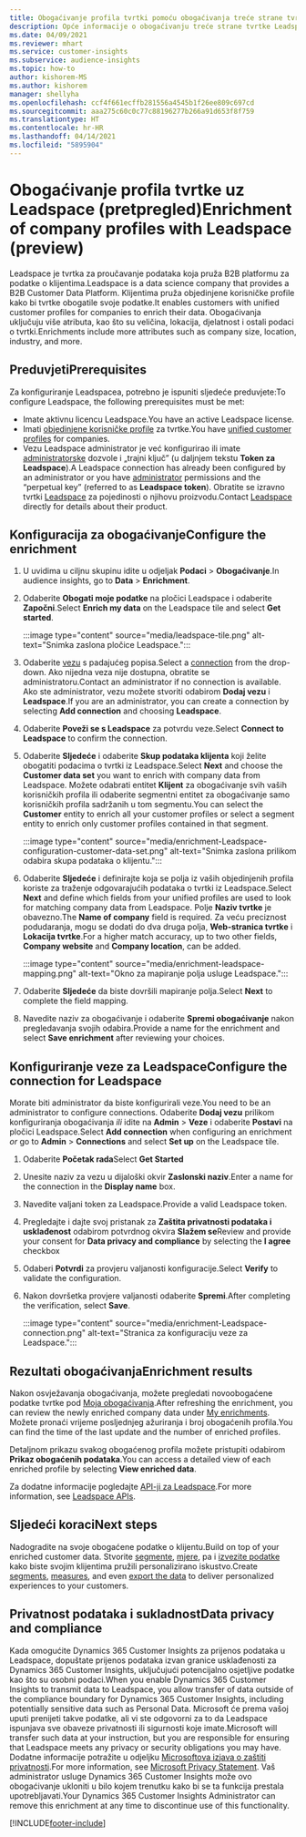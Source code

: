 ```yaml
---
title: Obogaćivanje profila tvrtki pomoću obogaćivanja treće strane tvrtke Leadspace
description: Opće informacije o obogaćivanju treće strane tvrtke Leadspace.
ms.date: 04/09/2021
ms.reviewer: mhart
ms.service: customer-insights
ms.subservice: audience-insights
ms.topic: how-to
author: kishorem-MS
ms.author: kishorem
manager: shellyha
ms.openlocfilehash: ccf4f661ecffb281556a4545b1f26ee809c697cd
ms.sourcegitcommit: aaa275c60c0c77c88196277b266a91d653f8f759
ms.translationtype: HT
ms.contentlocale: hr-HR
ms.lasthandoff: 04/14/2021
ms.locfileid: "5895904"
---
```

# <a name="enrichment-of-company-profiles-with-leadspace-preview"></a><span data-ttu-id="d73f1-103">Obogaćivanje profila tvrtke uz Leadspace (pretpregled)</span><span class="sxs-lookup"><span data-stu-id="d73f1-103">Enrichment of company profiles with Leadspace (preview)</span></span>

<span data-ttu-id="d73f1-104">Leadspace je tvrtka za proučavanje podataka koja pruža B2B platformu za podatke o klijentima.</span><span class="sxs-lookup"><span data-stu-id="d73f1-104">Leadspace is a data science company that provides a B2B Customer Data Platform.</span></span> <span data-ttu-id="d73f1-105">Klijentima pruža objedinjene korisničke profile kako bi tvrtke obogatile svoje podatke.</span><span class="sxs-lookup"><span data-stu-id="d73f1-105">It enables customers with unified customer profiles for companies to enrich their data.</span></span> <span data-ttu-id="d73f1-106">Obogaćivanja uključuju više atributa, kao što su veličina, lokacija, djelatnost i ostali podaci o tvrtki.</span><span class="sxs-lookup"><span data-stu-id="d73f1-106">Enrichments include more attributes such as company size, location, industry, and more.</span></span>

## <a name="prerequisites"></a><span data-ttu-id="d73f1-107">Preduvjeti</span><span class="sxs-lookup"><span data-stu-id="d73f1-107">Prerequisites</span></span>

<span data-ttu-id="d73f1-108">Za konfiguriranje Leadspacea, potrebno je ispuniti sljedeće preduvjete:</span><span class="sxs-lookup"><span data-stu-id="d73f1-108">To configure Leadspace, the following prerequisites must be met:</span></span>

- <span data-ttu-id="d73f1-109">Imate aktivnu licencu Leadspace.</span><span class="sxs-lookup"><span data-stu-id="d73f1-109">You have an active Leadspace license.</span></span>
- <span data-ttu-id="d73f1-110">Imati [objedinjene korisničke profile](customer-profiles.md) za tvrtke.</span><span class="sxs-lookup"><span data-stu-id="d73f1-110">You have [unified customer profiles](customer-profiles.md) for companies.</span></span>
- <span data-ttu-id="d73f1-111">Vezu Leadspace administrator je već konfigurirao ili imate [administratorske](permissions.md#administrator) dozvole i „trajni ključ” (u daljnjem tekstu **Token za Leadspace**).</span><span class="sxs-lookup"><span data-stu-id="d73f1-111">A Leadspace connection has already been configured by an administrator or you have [administrator](permissions.md#administrator) permissions and the “perpetual key” (referred to as **Leadspace token**).</span></span> <span data-ttu-id="d73f1-112">Obratite se izravno tvrtki [Leadspace](https://www.leadspace.com/products/leadspace-on-demand/) za pojedinosti o njihovu proizvodu.</span><span class="sxs-lookup"><span data-stu-id="d73f1-112">Contact [Leadspace](https://www.leadspace.com/products/leadspace-on-demand/) directly for details about their product.</span></span>

## <a name="configure-the-enrichment"></a><span data-ttu-id="d73f1-113">Konfiguracija za obogaćivanje</span><span class="sxs-lookup"><span data-stu-id="d73f1-113">Configure the enrichment</span></span>

1. <span data-ttu-id="d73f1-114">U uvidima u ciljnu skupinu idite u odjeljak **Podaci** > **Obogaćivanje**.</span><span class="sxs-lookup"><span data-stu-id="d73f1-114">In audience insights, go to **Data** > **Enrichment**.</span></span>

1. <span data-ttu-id="d73f1-115">Odaberite **Obogati moje podatke** na pločici Leadspace i odaberite **Započni**.</span><span class="sxs-lookup"><span data-stu-id="d73f1-115">Select **Enrich my data** on the Leadspace tile and select **Get started**.</span></span>

   :::image type="content" source="media/leadspace-tile.png" alt-text="Snimka zaslona pločice Leadspace.":::

1. <span data-ttu-id="d73f1-117">Odaberite [vezu](connections.md) s padajućeg popisa.</span><span class="sxs-lookup"><span data-stu-id="d73f1-117">Select a [connection](connections.md) from the drop-down.</span></span> <span data-ttu-id="d73f1-118">Ako nijedna veza nije dostupna, obratite se administratoru.</span><span class="sxs-lookup"><span data-stu-id="d73f1-118">Contact an administrator if no connection is available.</span></span> <span data-ttu-id="d73f1-119">Ako ste administrator, vezu možete stvoriti odabirom **Dodaj vezu** i **Leadspace**.</span><span class="sxs-lookup"><span data-stu-id="d73f1-119">If you are an administrator, you can create a connection by selecting **Add connection** and choosing **Leadspace**.</span></span> 

1. <span data-ttu-id="d73f1-120">Odaberite **Poveži se s Leadspace** za potvrdu veze.</span><span class="sxs-lookup"><span data-stu-id="d73f1-120">Select **Connect to Leadspace** to confirm the connection.</span></span>

1. <span data-ttu-id="d73f1-121">Odaberite **Sljedeće** i odaberite **Skup podataka klijenta** koji želite obogatiti podacima o tvrtki iz Leadspace.</span><span class="sxs-lookup"><span data-stu-id="d73f1-121">Select **Next** and choose the **Customer data set** you want to enrich with company data from Leadspace.</span></span> <span data-ttu-id="d73f1-122">Možete odabrati entitet **Klijent** za obogaćivanje svih vaših korisničkih profila ili odaberite segmentni entitet za obogaćivanje samo korisničkih profila sadržanih u tom segmentu.</span><span class="sxs-lookup"><span data-stu-id="d73f1-122">You can select the **Customer** entity to enrich all your customer profiles or select a segment entity to enrich only customer profiles contained in that segment.</span></span>

    :::image type="content" source="media/enrichment-Leadspace-configuration-customer-data-set.png" alt-text="Snimka zaslona prilikom odabira skupa podataka o klijentu.":::

1. <span data-ttu-id="d73f1-124">Odaberite **Sljedeće** i definirajte koja se polja iz vaših objedinjenih profila koriste za traženje odgovarajućih podataka o tvrtki iz Leadspace.</span><span class="sxs-lookup"><span data-stu-id="d73f1-124">Select **Next** and define which fields from your unified profiles are used to look for matching company data from Leadspace.</span></span> <span data-ttu-id="d73f1-125">Polje **Naziv tvrtke** je obavezno.</span><span class="sxs-lookup"><span data-stu-id="d73f1-125">The **Name of company** field is required.</span></span> <span data-ttu-id="d73f1-126">Za veću preciznost podudaranja, mogu se dodati do dva druga polja, **Web-stranica tvrtke** i **Lokacija tvrtke**.</span><span class="sxs-lookup"><span data-stu-id="d73f1-126">For a higher match accuracy, up to two other fields, **Company website** and **Company location**, can be added.</span></span>

   :::image type="content" source="media/enrichment-leadspace-mapping.png" alt-text="Okno za mapiranje polja usluge Leadspace.":::

1. <span data-ttu-id="d73f1-128">Odaberite **Sljedeće** da biste dovršili mapiranje polja.</span><span class="sxs-lookup"><span data-stu-id="d73f1-128">Select **Next** to complete the field mapping.</span></span>

1. <span data-ttu-id="d73f1-129">Navedite naziv za obogaćivanje i odaberite **Spremi obogaćivanje** nakon pregledavanja svojih odabira.</span><span class="sxs-lookup"><span data-stu-id="d73f1-129">Provide a name for the enrichment and select **Save enrichment** after reviewing your choices.</span></span>


## <a name="configure-the-connection-for-leadspace"></a><span data-ttu-id="d73f1-130">Konfiguriranje veze za Leadspace</span><span class="sxs-lookup"><span data-stu-id="d73f1-130">Configure the connection for Leadspace</span></span> 

<span data-ttu-id="d73f1-131">Morate biti administrator da biste konfigurirali veze.</span><span class="sxs-lookup"><span data-stu-id="d73f1-131">You need to be an administrator to configure connections.</span></span> <span data-ttu-id="d73f1-132">Odaberite **Dodaj vezu** prilikom konfiguriranja obogaćivanja *ili* idite na **Admin** > **Veze** i odaberite **Postavi** na pločici Leadspace.</span><span class="sxs-lookup"><span data-stu-id="d73f1-132">Select **Add connection** when configuring an enrichment *or* go to **Admin** > **Connections** and select **Set up** on the Leadspace tile.</span></span>

1. <span data-ttu-id="d73f1-133">Odaberite **Početak rada**</span><span class="sxs-lookup"><span data-stu-id="d73f1-133">Select **Get Started**</span></span> 

1. <span data-ttu-id="d73f1-134">Unesite naziv za vezu u dijaloški okvir **Zaslonski naziv**.</span><span class="sxs-lookup"><span data-stu-id="d73f1-134">Enter a name for the connection in the **Display name** box.</span></span>

1. <span data-ttu-id="d73f1-135">Navedite valjani token za Leadspace.</span><span class="sxs-lookup"><span data-stu-id="d73f1-135">Provide a valid Leadspace token.</span></span>

1. <span data-ttu-id="d73f1-136">Pregledajte i dajte svoj pristanak za **Zaštita privatnosti podataka i usklađenost** odabirom potvrdnog okvira **Slažem se**</span><span class="sxs-lookup"><span data-stu-id="d73f1-136">Review and provide your consent for **Data privacy and compliance** by selecting the **I agree** checkbox</span></span>

1. <span data-ttu-id="d73f1-137">Odaberi **Potvrdi** za provjeru valjanosti konfiguracije.</span><span class="sxs-lookup"><span data-stu-id="d73f1-137">Select **Verify** to validate the configuration.</span></span>

1. <span data-ttu-id="d73f1-138">Nakon dovršetka provjere valjanosti odaberite **Spremi**.</span><span class="sxs-lookup"><span data-stu-id="d73f1-138">After completing the verification, select **Save**.</span></span>
   
   :::image type="content" source="media/enrichment-Leadspace-connection.png" alt-text="Stranica za konfiguraciju veze za Leadspace.":::

## <a name="enrichment-results"></a><span data-ttu-id="d73f1-140">Rezultati obogaćivanja</span><span class="sxs-lookup"><span data-stu-id="d73f1-140">Enrichment results</span></span>

<span data-ttu-id="d73f1-141">Nakon osvježavanja obogaćivanja, možete pregledati novoobogaćene podatke tvrtke pod [Moja obogaćivanja](enrichment-hub.md).</span><span class="sxs-lookup"><span data-stu-id="d73f1-141">After refreshing the enrichment, you can review the newly enriched company data under [My enrichments](enrichment-hub.md).</span></span> <span data-ttu-id="d73f1-142">Možete pronaći vrijeme posljednjeg ažuriranja i broj obogaćenih profila.</span><span class="sxs-lookup"><span data-stu-id="d73f1-142">You can find the time of the last update and the number of enriched profiles.</span></span>

<span data-ttu-id="d73f1-143">Detaljnom prikazu svakog obogaćenog profila možete pristupiti odabirom **Prikaz obogaćenih podataka**.</span><span class="sxs-lookup"><span data-stu-id="d73f1-143">You can access a detailed view of each enriched profile by selecting **View enriched data**.</span></span>

<span data-ttu-id="d73f1-144">Za dodatne informacije pogledajte [API-ji za Leadspace](https://support.leadspace.com/hc/en-us/sections/201997649-API).</span><span class="sxs-lookup"><span data-stu-id="d73f1-144">For more information, see [Leadspace APIs](https://support.leadspace.com/hc/en-us/sections/201997649-API).</span></span>

## <a name="next-steps"></a><span data-ttu-id="d73f1-145">Sljedeći koraci</span><span class="sxs-lookup"><span data-stu-id="d73f1-145">Next steps</span></span>

<span data-ttu-id="d73f1-146">Nadogradite na svoje obogaćene podatke o klijentu.</span><span class="sxs-lookup"><span data-stu-id="d73f1-146">Build on top of your enriched customer data.</span></span> <span data-ttu-id="d73f1-147">Stvorite [segmente](segments.md), [mjere](measures.md), pa i [izvezite podatke](export-destinations.md) kako biste svojim klijentima pružili personalizirano iskustvo.</span><span class="sxs-lookup"><span data-stu-id="d73f1-147">Create [segments](segments.md), [measures](measures.md), and even [export the data](export-destinations.md) to deliver personalized experiences to your customers.</span></span>

## <a name="data-privacy-and-compliance"></a><span data-ttu-id="d73f1-148">Privatnost podataka i sukladnost</span><span class="sxs-lookup"><span data-stu-id="d73f1-148">Data privacy and compliance</span></span>

<span data-ttu-id="d73f1-149">Kada omogućite Dynamics 365 Customer Insights za prijenos podataka u Leadspace, dopuštate prijenos podataka izvan granice usklađenosti za Dynamics 365 Customer Insights, uključujući potencijalno osjetljive podatke kao što su osobni podaci.</span><span class="sxs-lookup"><span data-stu-id="d73f1-149">When you enable Dynamics 365 Customer Insights to transmit data to Leadspace, you allow transfer of data outside of the compliance boundary for Dynamics 365 Customer Insights, including potentially sensitive data such as Personal Data.</span></span> <span data-ttu-id="d73f1-150">Microsoft će prema vašoj uputi prenijeti takve podatke, ali vi ste odgovorni za to da Leadspace ispunjava sve obaveze privatnosti ili sigurnosti koje imate.</span><span class="sxs-lookup"><span data-stu-id="d73f1-150">Microsoft will transfer such data at your instruction, but you are responsible for ensuring that Leadspace meets any privacy or security obligations you may have.</span></span> <span data-ttu-id="d73f1-151">Dodatne informacije potražite u odjeljku [Microsoftova izjava o zaštiti privatnosti](https://go.microsoft.com/fwlink/?linkid=396732).</span><span class="sxs-lookup"><span data-stu-id="d73f1-151">For more information, see [Microsoft Privacy Statement](https://go.microsoft.com/fwlink/?linkid=396732).</span></span>
<span data-ttu-id="d73f1-152">Vaš administrator usluge Dynamics 365 Customer Insights može ovo obogaćivanje ukloniti u bilo kojem trenutku kako bi se ta funkcija prestala upotrebljavati.</span><span class="sxs-lookup"><span data-stu-id="d73f1-152">Your Dynamics 365 Customer Insights Administrator can remove this enrichment at any time to discontinue use of this functionality.</span></span>


[!INCLUDE[footer-include](../includes/footer-banner.md)]
